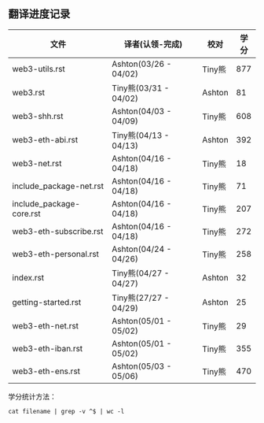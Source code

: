 ## 翻译进度记录


| 文件               |  译者(认领-完成)    |   校对  |  学分 | 
| ----------------- | ----------------- | ---------------   | --------   |
| web3-utils.rst         |  Ashton(03/26 - 04/02)|  Tiny熊  |   877 | 
| web3.rst          |  Tiny熊(03/31 - 04/02)| Ashton   |   81  | 
| web3-shh.rst      |Ashton(04/03 - 04/09) | Tiny熊 | 608 |
| web3-eth-abi.rst      |Tiny熊(04/13 - 04/13) | Ashton |  392 |
| web3-net.rst     |Ashton(04/16 - 04/18) | Tiny熊 | 18 |
| include_package-net.rst     |Ashton(04/16 - 04/18) | Tiny熊 | 71 |
| include_package-core.rst     |Ashton(04/16 - 04/18) | Tiny熊 | 207 |
| web3-eth-subscribe.rst     |Ashton(04/16 - 04/18) | Tiny熊 | 272 |
| web3-eth-personal.rst     |Ashton(04/24 - 04/26) | Tiny熊 | 258 |
| index.rst      |Tiny熊(04/27 - 04/27) | Ashton | 32 |
| getting-started.rst      |Tiny熊(27/27 - 04/29) | Ashton | 25  |
| web3-eth-net.rst     |Ashton(05/01 - 05/02) | Tiny熊 | 29 |
| web3-eth-iban.rst     |Ashton(05/01 - 05/02) | Tiny熊 | 355 |
| web3-eth-ens.rst     |Ashton(05/03 - 05/06) | Tiny熊 | 470 |



学分统计方法：
```
cat filename | grep -v ^$ | wc -l
```
